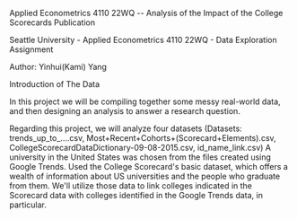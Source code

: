 Applied Econometrics 4110 22WQ -- Analysis of the Impact of the College Scorecards Publication

Seattle University - Applied Econometrics 4110 22WQ - Data Exploration Assignment

Author: Yinhui(Kami) Yang

Introduction of The Data

In this project we will be compiling together some messy real-world data, and then designing an analysis to answer a research question. 

Regarding this project, we will analyze four datasets (Datasets: trends_up_to_....csv, Most+Recent+Cohorts+(Scorecard+Elements).csv, CollegeScorecardDataDictionary-09-08-2015.csv, id_name_link.csv) A university in the United States was chosen from the files created using Google Trends. Used the College Scorecard's basic dataset, which offers a wealth of information about US universities and the people who graduate from them. We'll utilize those data to link colleges indicated in the Scorecard data with colleges identified in the Google Trends data, in particular.








